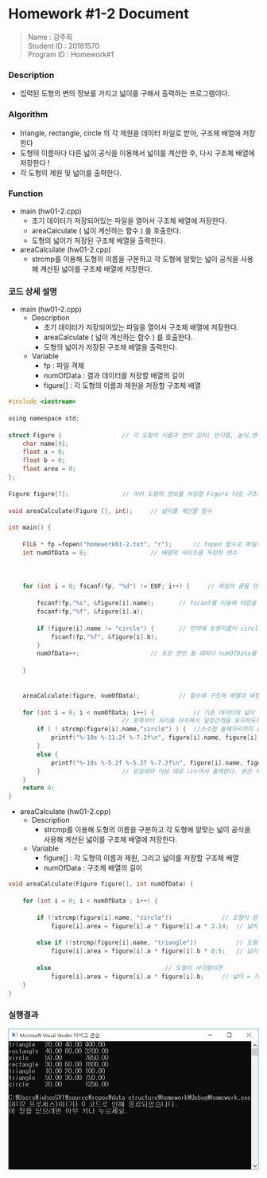 # Homework #1-2 Document
> Name : 강주희  
> Student ID : 20181570  
> Program ID : Homework#1 

### Description 
- 입력된 도형의 변의 정보를 가지고 넓이를 구해서 출력하는 프로그램이다.

### Algorithm 
- triangle, rectangle, circle 의 각 제원을 데이터 파일로 받아, 구조체 배열에 저장한다
- 도형의 이름마다 다른 넓이 공식을 이용해서 넓이를 계산한 후, 다시 구조체 배열에 저장한다 !
- 각 도형의 제원 및 넓이를 출력한다.

### Function
- main (hw01-2.cpp)
    + 초기 데이터가 저장되어있는 파일을 열어서 구조체 배열에 저장한다.
    + areaCalculate ( 넓이 계산하는 함수 ) 를 호출한다.
    + 도형의 넓이가 저장된 구조체 배열을 출력한다.
- areaCalculate (hw01-2.cpp)
    + strcmp를 이용해 도형의 이름을 구분하고 각 도형에 알맞는 넓이 공식을 사용해 계산된 넓이를 구조체 배열에 저장한다.
  
### 코드 상세 설명

- main (hw01-2.cpp)
    + Description
        * 초기 데이터가 저장되어있는 파일을 열어서 구조체 배열에 저장한다.
        * areaCalculate ( 넓이 계산하는 함수 ) 를 호출한다.
        * 도형의 넓이가 저장된 구조체 배열을 출력한다.
    + Variable
        * fp : 파일 객체
        * numOfData : 결과 데이터를 저장할 배열의 길이
        * figure[] : 각 도형의 이름과 제원을 저장할 구조체 배열
        
```c
#include <iostream>

using namespace std;

struct Figure {					// 각 도형의 이름과 변의 길이( 반지름, 높이,변 등), 그리고 넓이를 멤버로 가진 구조체
	char name[9];
	float a = 0;
	float b = 0;
	float area = 0;
};

Figure figure[7];				// 여러 도형의 정보를 저장할 Figure 타입 구조체 배열

void areaCalculate(Figure [], int);		// 넓이를 계산할 함수

int main() {

	FILE * fp =fopen("homework01-2.txt", "r");		// fopen 함수로 파일객체 fp를 만듬
	int numOfData = 0;					// 배열의 사이즈를 저장한 변수 
	


	for (int i = 0; fscanf(fp, "%d") != EOF; i++) {		// 파일의 끝을 만날 때까지

		fscanf(fp,"%s", &figure[i].name);		// fscanf를 이용해 타입을 지정해서 구조체 배열에 저장한다.
		fscanf(fp,"%f", &figure[i].a);

		if (figure[i].name != "circle") {		// 만약에 도형이름이 circle이 아니면 입력을 한번 더 받는다.
			fscanf(fp,"%f", &figure[i].b);
		}
		numOfData++;					// 포문 한번 돌 때마다 numOfData를 증가시켜서 구조체 배열의 크기를 구한다.

	}
	

	areaCalculate(figure, numOfData);			// 함수에 구조체 배열과 배열의 크기를 넘겨주어 넓이를 구한다.

	for (int i = 0; i < numOfData; i++) {			// 기존 데이터에 넓이 값이 더해진 구조체 배열을 출력하는 부분이다
								// 왼쪽부터 자리를 차지해서 일정간격을 유지하도록 하고 
		if ( ! strcmp(figure[i].name,"circle") ) {	//소수점 둘째자리까지 출력한다
			printf("%-10s %-11.2f %-7.2f\n", figure[i].name, figure[i].a, figure[i].area);  
		}
		else {
			printf("%-10s %-5.2f %-5.2f %-7.2f\n", figure[i].name, figure[i].a, figure[i].b, figure[i].area);
		}						// 원일때와 아닐 때로 나누어서 출력한다. 원은 제원의 정보가 하나이기 때문 !
	}
	return 0;
}
```
        
- areaCalculate (hw01-2.cpp)
    + Description
        * strcmp를 이용해 도형의 이름을 구분하고 각 도형에 알맞는 넓이 공식을 사용해 계산된 넓이를 구조체 배열에 저장한다.
    + Variable
        * figure[] : 각 도형의 이름과 제원, 그리고 넓이를 저장할 구조체 배열
        * numOfData : 구조체 배열의 길이
        
```c
void areaCalculate(Figure figure[], int numOfData) {

	for (int i = 0; i < numOfData ; i++) {
		
		if (!strcmp(figure[i].name, "circle"))				// 도형이 원일 때
			figure[i].area = figure[i].a * figure[i].a * 3.14;	// 넓이 = 반지름 * 반지름 * 3.14

		else if (!strcmp(figure[i].name, "triangle"))			// 도형이 삼각형일 때
			figure[i].area = figure[i].a * figure[i].b * 0.5;	// 넓이 = 밑변 * 높이 * 0.5

		else								// 도형이 사각형이면
			figure[i].area = figure[i].a * figure[i].b;		// 넓이 = 가로 * 
	}
}
```

### 실행결과
![순서대로 도형의 이름, 각 제원의 길이, 넓이](https://github.com/juheesvt/data-structure/blob/master/homework/hw01-2%20%EC%8B%A4%ED%96%89%EA%B2%B0%EA%B3%BC.png)
